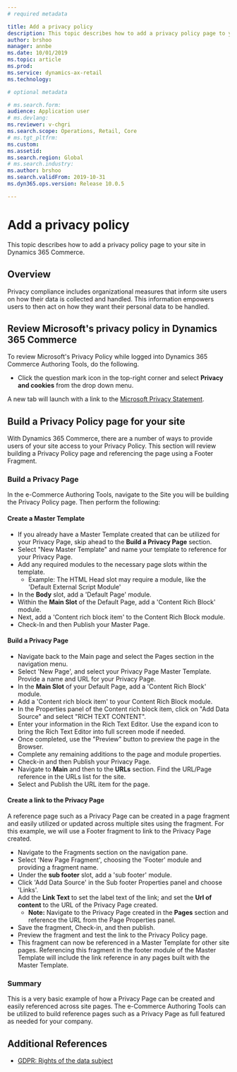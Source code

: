 ```yaml
---
# required metadata

title: Add a privacy policy
description: This topic describes how to add a privacy policy page to your site in Dynamics 365 Commerce.
author: brshoo
manager: annbe
ms.date: 10/01/2019
ms.topic: article
ms.prod: 
ms.service: dynamics-ax-retail
ms.technology: 

# optional metadata

# ms.search.form: 
audience: Application user
# ms.devlang: 
ms.reviewer: v-chgri
ms.search.scope: Operations, Retail, Core
# ms.tgt_pltfrm: 
ms.custom: 
ms.assetid: 
ms.search.region: Global
# ms.search.industry: 
ms.author: brshoo
ms.search.validFrom: 2019-10-31
ms.dyn365.ops.version: Release 10.0.5

---
```


# Add a privacy policy

This topic describes how to add a privacy policy page to your site in Dynamics 365 Commerce.

## Overview

Privacy compliance includes organizational measures that inform site users on how their data is collected and handled. This information empowers users to then act on how they want their personal data to be handled.

## Review Microsoft's privacy policy in Dynamics 365 Commerce

To review Microsoft's Privacy Policy while logged into Dynamics 365 Commerce Authoring Tools, do the following.

- Click the question mark icon in the top-right corner and select **Privacy and cookies** from the drop down menu. 

A new tab will launch with a link to the [Microsoft Privacy Statement](https://privacy.microsoft.com/en-US/privacystatement). 

## Build a Privacy Policy page for your site

With Dynamics 365 Commerce, there are a number of ways to provide users of your site access to your Privacy Policy. This section will review building a Privacy Policy page and referencing the page using a Footer Fragment.

### Build a Privacy Page

In the e-Commerce Authoring Tools, navigate to the Site you will be building the Privacy Policy page. Then perform the following:

#### Create a Master Template

- If you already have a Master Template created that can be utilized for your Privacy Page, skip ahead to the **Build a Privacy Page** section.
- Select "New Master Template" and name your template to reference for your Privacy Page.  
- Add any required modules to the necessary page slots within the template.
  - Example: The HTML Head slot may require a module, like the 'Default External Script Module'
- In the **Body** slot, add a 'Default Page' module.
- Within the **Main Slot** of the Default Page, add a 'Content Rich Block' module.
- Next, add a 'Content rich block item' to the Content Rich Block module.
- Check-In and then Publish your Master Page.



#### Build a Privacy Page

- Navigate back to the Main page and select the Pages section in the navigation menu.
- Select 'New Page', and select your Privacy Page Master Template.  Provide a name and URL for your Privacy Page. 
- In the **Main Slot** of your Default Page, add a 'Content Rich Block' module.
- Add a 'Content rich block item' to your Content Rich Block module.
- In the Properties panel of the Content rich block item, click on "Add Data Source" and select "RICH TEXT CONTENT".
- Enter your information in the Rich Text Editor. Use the expand icon to bring the Rich Text Editor into full screen mode if needed.
- Once completed, use the "Preview" button to preview the page in the Browser.
- Complete any remaining additions to the page and module properties.
- Check-in and then Publish your Privacy Page.
- Navigate to **Main** and then to the **URLs** section. Find the URL/Page reference in the URLs list for the site.
- Select and Publish the URL item for the page.

#### Create a link to the Privacy Page

A reference page such as a Privacy Page can be created in a page fragment and easily utilized or updated across multiple sites using the fragment. For this example, we will use a Footer fragment to link to the Privacy Page created.

- Navigate to the Fragments section on the navigation pane.
- Select 'New Page Fragment', choosing the 'Footer' module and providing a fragment name.
- Under the **sub footer** slot, add a 'sub footer' module.
- Click 'Add Data Source' in the Sub footer Properties panel and choose 'Links'.
- Add the **Link Text** to set the label text of the link; and set the **Url of content** to the URL of the Privacy Page created.
  - **Note:** Navigate to the Privacy Page created in the **Pages** section and reference the URL from the Page Properties panel.
- Save the fragment, Check-in, and then publish.
- Preview the fragment and test the link to the Privacy Policy page.
- This fragment can now be referenced in a Master Template for other site pages. Referencing this fragment in the footer module of the Master Template will include the link reference in any pages built with the Master Template.

### Summary

This is a very basic example of how a Privacy Page can be created and easily referenced across site pages. The e-Commerce Authoring Tools can be utilized to build reference pages such as a Privacy Page as full featured as needed for your company.

## Additional References

- [GDPR: Rights of the data subject](https://gdpr.eu/tag/chapter-3/)

